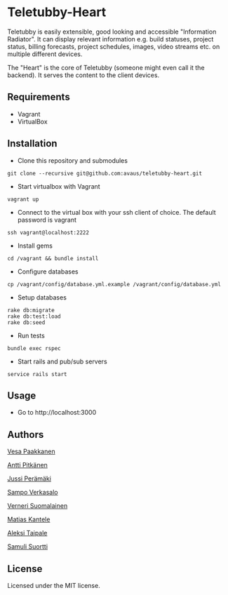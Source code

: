 Teletubby-Heart
===============

Teletubby is easily extensible, good looking and accessible "Information Radiator". It can display relevant information e.g. build statuses, project status, billing forecasts, project schedules, images, video streams etc. on multiple different devices.

The "Heart" is the core of Teletubby (someone might even call it the backend). It serves the content to the client devices.

Requirements
------------

* Vagrant
* VirtualBox

Installation
------------

* Clone this repository and submodules
```
git clone --recursive git@github.com:avaus/teletubby-heart.git
```

* Start virtualbox with Vagrant

```
vagrant up
```

* Connect to the virtual box with your ssh client of choice. The default password is vagrant

```
ssh vagrant@localhost:2222
```

* Install gems
```
cd /vagrant && bundle install
```

* Configure databases
```
cp /vagrant/config/database.yml.example /vagrant/config/database.yml
```

* Setup databases
```
rake db:migrate
rake db:test:load
rake db:seed
```

* Run tests
```
bundle exec rspec
```

* Start rails and pub/sub servers
```
service rails start
```

Usage
-----

* Go to http://localhost:3000


Authors
-------

[Vesa Paakkanen](https://github.com/Dige)

[Antti Pitkänen](https://github.com/anttipitkanen)

[Jussi Perämäki](https://github.com/jperamak)

[Sampo Verkasalo](https://github.com/RedBulli)

[Verneri Suomalainen](https://github.com/Khoba)

[Matias Kantele](https://github.com/matiisi)

[Aleksi Taipale](https://github.com/aleksita)

[Samuli Suortti](https://github.com/Smulis)

License
-------

Licensed under the MIT license.
